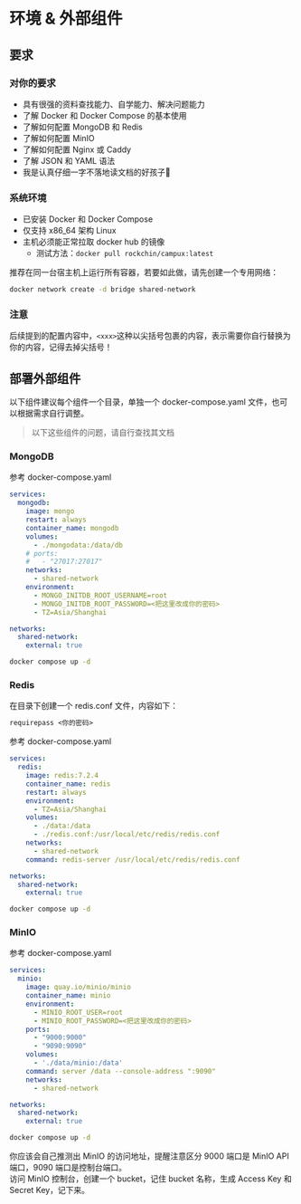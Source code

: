 # 环境 & 外部组件

## 要求

### 对你的要求

- 具有很强的资料查找能力、自学能力、解决问题能力
- 了解 Docker 和 Docker Compose 的基本使用
- 了解如何配置 MongoDB 和 Redis
- 了解如何配置 MinIO
- 了解如何配置 Nginx 或 Caddy
- 了解 JSON 和 YAML 语法
- 我是认真仔细一字不落地读文档的好孩子🫡

### 系统环境

- 已安装 Docker 和 Docker Compose
- 仅支持 x86_64 架构 Linux
- 主机必须能正常拉取 docker hub 的镜像
    - 测试方法：`docker pull rockchin/campux:latest`

推荐在同一台宿主机上运行所有容器，若要如此做，请先创建一个专用网络：

```bash
docker network create -d bridge shared-network
```

### 注意

后续提到的配置内容中，`<xxx>`这种以尖括号包裹的内容，表示需要你自行替换为你的内容，记得去掉尖括号！

## 部署外部组件

以下组件建议每个组件一个目录，单独一个 docker-compose.yaml 文件，也可以根据需求自行调整。  

> 以下这些组件的问题，请自行查找其文档

### MongoDB

参考 docker-compose.yaml

```yaml
services:
  mongodb:
    image: mongo
    restart: always
    container_name: mongodb
    volumes:
      - ./mongodata:/data/db
    # ports:
    #   - "27017:27017"
    networks:
      - shared-network
    environment:
      - MONGO_INITDB_ROOT_USERNAME=root
      - MONGO_INITDB_ROOT_PASSWORD=<把这里改成你的密码>
      - TZ=Asia/Shanghai

networks:
  shared-network:
    external: true
```

```bash
docker compose up -d
```

### Redis

在目录下创建一个 redis.conf 文件，内容如下：

```txt
requirepass <你的密码>
```

参考 docker-compose.yaml

```yaml
services:
  redis:
    image: redis:7.2.4
    container_name: redis
    restart: always
    environment:
      - TZ=Asia/Shanghai
    volumes:
      - ./data:/data
      - ./redis.conf:/usr/local/etc/redis/redis.conf
    networks:
      - shared-network
    command: redis-server /usr/local/etc/redis/redis.conf

networks:
  shared-network:
    external: true
```

```bash
docker compose up -d
```

### MinIO

参考 docker-compose.yaml

```yaml
services:
  minio:
    image: quay.io/minio/minio
    container_name: minio
    environment:
      - MINIO_ROOT_USER=root
      - MINIO_ROOT_PASSWORD=<把这里改成你的密码>
    ports:
      - "9000:9000"
      - "9090:9090"
    volumes:
      - './data/minio:/data'
    command: server /data --console-address ":9090"
    networks:
      - shared-network

networks:
  shared-network:
    external: true
```

```bash
docker compose up -d
```

你应该会自己推测出 MinIO 的访问地址，提醒注意区分 9000 端口是 MinIO API 端口，9090 端口是控制台端口。  
访问 MinIO 控制台，创建一个 bucket，记住 bucket 名称，生成 Access Key 和 Secret Key，记下来。
